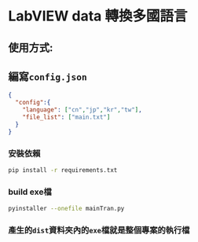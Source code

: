 # LabVIEW data 轉換多國語言

## 使用方式:

## 編寫`config.json`
```json
{
  "config":{
    "language": ["cn","jp","kr","tw"],
    "file_list": ["main.txt"]
  }
}
```
### 安裝依賴
```bash
pip install -r requirements.txt
```

### build exe檔
```bash
pyinstaller --onefile mainTran.py
```
### 產生的`dist`資料夾內的`exe`檔就是整個專案的執行檔
